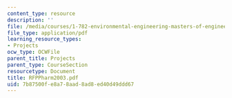 ```yaml
---
content_type: resource
description: ''
file: /media/courses/1-782-environmental-engineering-masters-of-engineering-project-fall-2003-spring-2004/7b87500fe8a78aad8ad8ed40d49ddd67_RFPPharm2003.pdf
file_type: application/pdf
learning_resource_types:
- Projects
ocw_type: OCWFile
parent_title: Projects
parent_type: CourseSection
resourcetype: Document
title: RFPPharm2003.pdf
uid: 7b87500f-e8a7-8aad-8ad8-ed40d49ddd67
---
```

